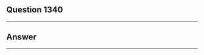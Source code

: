 Question 1340
------------------------

------------------------
Answer
------------------------

------------------------